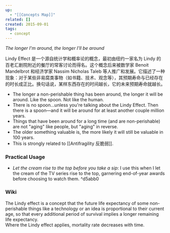 ```yaml
---
up:
  - "[[Concepts Map]]"
related: []
created: 2015-09-01
tags:
  - concept
---
```

 *The longer I'm around, the longer I'll be around*
 
Lindy Effect 是一个源自统计学和概率论的概念，最初由纽约一家名为 Lindy 的百老汇剧院附近的餐厅的常客讨论而得名。这个概念后来被数学家 Benoit Mandelbrot 和经济学家 Nassim Nicholas Taleb 等人推广和发展。它描述了一种现象：对于某些非易腐类事物（如书籍、技术、观念等），其预期寿命与已经存在的时长成正比。换句话说，某样东西存在的时间越长，它的未来预期寿命就越长。

- The longer a non-perishable thing has been around, the longer it will be around. Like the spoon. Not like the human. 
- There is no spoon...unless you're talking about the Lindy Effect. Then there is a spoon—and it will be around for at least another couple million years.
- Things that have been around for a long time (and are non-perishable) are not "aging" like people, but "aging" in reverse.
- The older something valuable is, the more likely it will still be valuable in 100 years.
- This is strongly related to [[Antifragility 反脆弱]].

### Practical Usage
- *Let the cream rise to the top before you take a sip*: I use this when I let the cream of the TV series rise to the top, garnering end-of-year awards before choosing to watch them. ^d5abb0

### Wiki
The Lindy effect is a concept that the future life expectancy of some non-perishable things like a technology or an idea is proportional to their current age, so that every additional period of survival implies a longer remaining life expectancy.  
Where the Lindy effect applies, mortality rate decreases with time.